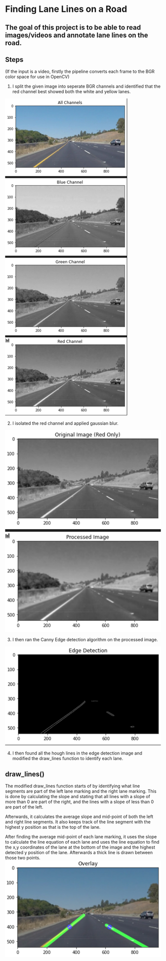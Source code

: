 # Finding Lane Lines on a Road
The goal of this project is to be able to read images/videos and annotate lane lines on the road.
---

## Steps
(If the input is a video, firstly the pipeline converts each frame to the BGR color space for use in OpenCV)
1. I split the given image into seperate BGR channels and identified that the red channel best showed both the white and yellow lanes.
<img src="./steps/1.png" style="width=400px; height=300px"/>

2. I isolated the red channel and applied gaussian blur.
<img src="./steps/2.png" style="width=400px; height=300px"/>

3. I then ran the Canny Edge detection algorithm on the processed image.
<img src="./steps/3.png" style="width=400px; height=300px"/>

4. I then found all the hough lines in the edge detection image and modified the draw_lines function to identify each lane.

## draw_lines()
The modified draw_lines function starts of by identifying what line segments are part of the left lane marking and the right lane marking. This is done by calculating the slope and stating that all lines with a slope of more than 0 are part of the right, and the lines with a slope of less than 0 are part of the left.

Afterwards, it calculates the average slope and mid-point of both the left and right line segments. It also keeps track of the line segment with the highest y position as that is the top of the lane.

After finding the average mid-point of each lane marking, it uses the slope to calculate the line equation of each lane and uses the line equation to find the x,y coordinates of the lane at the bottom of the image and the highest detected y position of the lane. Afterwards a thick line is drawn between those two points.
<img src="./steps/4.png" style="width=400px; height=300px"/>
